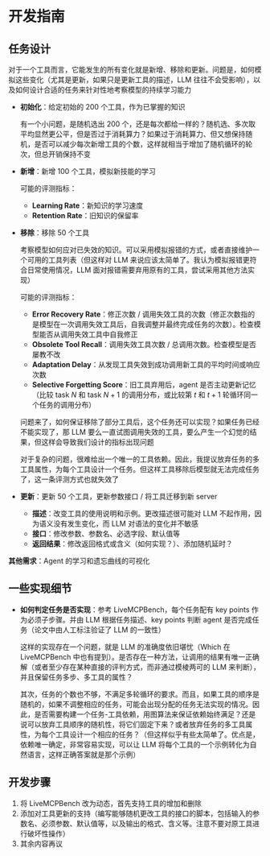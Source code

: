 # 开发指南

## 任务设计

对于一个工具而言，它能发生的所有变化就是新增、移除和更新。问题是，如何模拟这些变化（尤其是更新，如果只是更新工具的描述，LLM 往往不会受影响），以及如何设计合适的任务来针对性地考察模型的持续学习能力

- **初始化**：给定初始的 200 个工具，作为已掌握的知识
    
    有一个小问题，是随机选出 200 个，还是每次都给一样的？随机选、多次取平均显然更公平，但是否过于消耗算力？如果过于消耗算力、但又想保持随机，是否可以减少每次新增工具的个数，这样就相当于增加了随机循环的轮次，但总开销保持不变
    
- **新增**：新增 100 个工具，模拟新技能的学习
    
    可能的评测指标：
    
    - **Learning Rate**：新知识的学习速度
    - **Retention Rate**：旧知识的保留率
- **移除**：移除 50 个工具
    
    考察模型如何应对已失效的知识。可以采用模拟报错的方式，或者直接维护一个可用的工具列表（但这样对 LLM 来说应该太简单了。我认为模拟报错更符合日常使用情况，LLM 面对报错需要弃用原有的工具，尝试采用其他方法实现）
    
    可能的评测指标：
    
    - **Error Recovery Rate**：修正次数 / 调用失效工具的次数（修正次数指的是模型在一次调用失效工具后，自我调整并最终完成任务的次数）。检查模型能否从调用失效工具中自我修正
    - **Obsolete Tool Recall**：调用失效工具次数 / 总调用次数。检查模型是否屡教不改
    - **Adaptation Delay**：从发现工具失效到成功调用新工具的平均时间或响应次数
    - **Selective Forgetting Score**：旧工具弃用后，agent 是否主动更新记忆（比较 task $N$ 和 task $N + 1$ 的调用分布，或比较第 $t$ 和 $t+1$ 轮循环同一个任务的调用分布）
    
    问题来了，如何保证移除了部分工具后，这个任务还可以实现？如果任务已经不能实现了，那 LLM 要么一直试图调用失效的工具，要么产生一个幻觉的结果，但这样会导致我们设计的指标出现问题
    
    对于复杂的问题，很难给出一个唯一的工具依赖。因此，我提议放弃任务的多工具属性，为每个工具设计一个任务。但这样工具移除后模型就无法完成任务了，这一条评测方式也就失效了
    
- **更新**：更新 50 个工具，更新参数接口 / 将工具迁移到新 server
    - **描述**：改变工具的使用说明和示例。更改描述很可能对 LLM 不起作用，因为语义没有发生变化，而 LLM 对语法的变化并不敏感
    - **接口**：修改参数、参数名、必选字段、默认值等
    - **返回结果**：修改返回格式或含义（如何实现？）、添加随机延时？

**其他需求**：Agent 的学习和遗忘曲线的可视化

## 一些实现细节

- **如何判定任务是否实现**：参考 LiveMCPBench，每个任务配有 key points 作为必须子步骤。并由 LLM 根据任务描述、key points 判断 agent 是否完成任务（论文中由人工标注验证了 LLM 的一致性）
    
    这样的实现存在一个问题，就是 LLM 的准确度依旧堪忧（Which 在 LiveMCPBench 中也有提到）。是否存在一种方法，让调用的结果有唯一正确解（或者至少存在某种直接的评判方式，而非通过模棱两可的 LLM 来判断），并且保留任务多步、多工具的属性？
    
    其次，任务的个数也不够，不满足多轮循环的要求。而且，如果工具的顺序是随机的，如果不调整相应的任务，可能会出现分配的任务无法实现的情况。因此，是否需要构建一个任务-工具依赖，用图算法来保证依赖始终满足？还是说可以放弃工具顺序的随机性，将它们固定下来？或者放弃任务的多工具属性，为每个工具设计一个相应的任务？（但这样似乎有些太简单了。优点是，依赖唯一确定，非常容易实现，可以让 LLM 将每个工具的一个示例转化为自然语言，这样正确答案就是那个示例）

## 开发步骤

1. 将 LiveMCPBench 改为动态，首先支持工具的增加和删除
2. 添加对工具更新的支持（编写能够随机更改工具的接口的脚本，包括输入的参数名、必须参数、默认值等，以及输出的格式、含义等。注意不要对原工具进行破坏性操作）
3. 其余内容再议